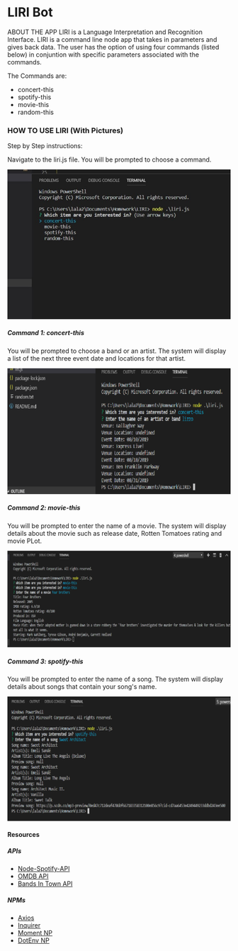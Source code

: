 # LIRI Bot

ABOUT THE APP
LIRI is a Language Interpretation and Recognition Interface. LIRI is a command line node app that takes in parameters and gives back data. The user has the option of using four commands (listed below) in conjuntion with specific parameters associated with the commands. 

The Commands are:

* concert-this 
* spotify-this
* movie-this
* random-this


### HOW TO USE LIRI (With Pictures)

Step by Step instructions:

Navigate to the liri.js file.
You will be prompted to choose a command. 

![](./images/initialcommandpromptno.jpg)


##### Command 1: concert-this

You will be prompted to choose a band or an artist. The system will display a list of the next three event date and locations for that artist.

![](./images/concert_this.png)

##### Command 2: movie-this

You will be prompted to enter the name of a movie. The system will display details about the movie such as release date, Rotten Tomatoes rating and movie PLot.

![](./images/movie_this.png)

##### Command 3: spotify-this

You will be prompted to enter the name of a song. The system will display details about songs that contain your song's name.  

![](./images/spotify_this.png)

#### Resources
##### APIs
* [Node-Spotify-API](https://www.npmjs.com/package/node-spotify-api)
* [OMDB API](http://www.omdbapi.com)
* [Bands In Town API](http://www.artists.bandsintown.com/bandsintown-api)

##### NPMs
* [Axios](https://www.npmjs.com/package/axios)
* [Inquirer](https://www.npmjs.com/package/inquirer)
* [Moment NP](https://www.npmjs.com/package/moment)
* [DotEnv NP](https://www.npmjs.com/package/dotenv)
   